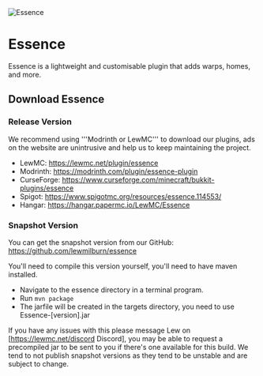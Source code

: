 <img src="ES-Banner.png" style="block" alt="Essence" />

# Essence

Essence is a lightweight and customisable plugin that adds warps, homes, and more.

## Download Essence

### Release Version
We recommend using '''Modrinth or LewMC''' to download our plugins, ads on the website are unintrusive and help us to keep maintaining the project.

* LewMC: https://lewmc.net/plugin/essence
* Modrinth: https://modrinth.com/plugin/essence-plugin
* CurseForge: https://www.curseforge.com/minecraft/bukkit-plugins/essence
* Spigot: https://www.spigotmc.org/resources/essence.114553/
* Hangar: https://hangar.papermc.io/LewMC/Essence

### Snapshot Version
You can get the snapshot version from our GitHub: https://github.com/lewmilburn/essence

You'll need to compile this version yourself, you'll need to have maven installed.

* Navigate to the essence directory in a terminal program.
* Run <code>mvn package</code>
* The jarfile will be created in the targets directory, you need to use Essence-[version].jar

If you have any issues with this please message Lew on [https://lewmc.net/discord Discord], you may be able to request a precompiled jar to be sent to you if there's one available for this build. We tend to not publish snapshot versions as they tend to be unstable and are subject to change.